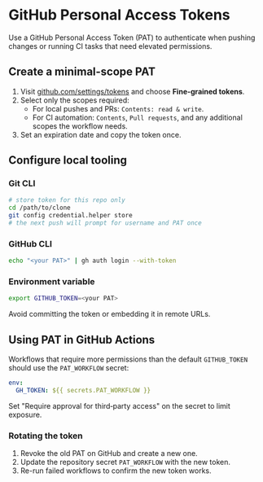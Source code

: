 # GitHub Personal Access Tokens

Use a GitHub Personal Access Token (PAT) to authenticate when pushing changes or
running CI tasks that need elevated permissions.

## Create a minimal-scope PAT

1. Visit [github.com/settings/tokens](https://github.com/settings/tokens) and
   choose **Fine-grained tokens**.
2. Select only the scopes required:
   - For local pushes and PRs: `Contents: read & write`.
   - For CI automation: `Contents`, `Pull requests`, and any additional scopes
     the workflow needs.
3. Set an expiration date and copy the token once.

## Configure local tooling

### Git CLI

```bash
# store token for this repo only
cd /path/to/clone
git config credential.helper store
# the next push will prompt for username and PAT once
```

### GitHub CLI

```bash
echo "<your PAT>" | gh auth login --with-token
```

### Environment variable

```bash
export GITHUB_TOKEN=<your PAT>
```

Avoid committing the token or embedding it in remote URLs.

## Using PAT in GitHub Actions

Workflows that require more permissions than the default `GITHUB_TOKEN` should
use the `PAT_WORKFLOW` secret:

```yaml
env:
  GH_TOKEN: ${{ secrets.PAT_WORKFLOW }}
```

Set "Require approval for third‑party access" on the secret to limit exposure.

### Rotating the token

1. Revoke the old PAT on GitHub and create a new one.
2. Update the repository secret `PAT_WORKFLOW` with the new token.
3. Re-run failed workflows to confirm the new token works.
